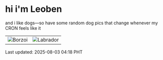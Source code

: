 # hi i'm Leoben

and i like dogs—so have some random dog pics that change whenever my CRON feels like it

|  |  |
|--------|----------|
| ![Borzoi](https://random-dog-vercel.vercel.app/api/random-borzoi?v=1754165912) | ![Labrador](https://random-dog-vercel.vercel.app/api/random-labrador?v=1754165912) |

Last updated: 2025-08-03 04:18 PHT
